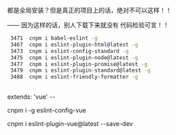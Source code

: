 

都是全局安装？但是真正的项目上的话，绝对不可以这样！！

—— 因为这样的话，别人下载下来就没有 代码检验可言！！

``` bash
 3471  cnpm i babel-eslint -g
 3467  cnpm i eslint-plugin-html@latest -g
 3473  cnpm i eslint-config-standard -g
 3475  cnpm i eslint-plugin-node@latest -g
 3477  cnpm i eslint-plugin-promise@latest -g
 3479  cnpm i eslint-plugin-standard@latest -g
 3488  cnpm i eslint-friendly-formatter -g
 
```

extends: 'vue' --

cnpm i -g eslint-config-vue

 cnpm i eslint-plugin-vue@latest --save-dev
